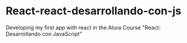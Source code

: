 # React-react-desarrollando-con-js
Developing my first app with react in the Alura Course "React: Desarrollando con JavaScript"
